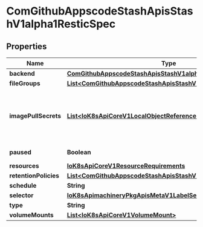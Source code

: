 
# ComGithubAppscodeStashApisStashV1alpha1ResticSpec

## Properties
Name | Type | Description | Notes
------------ | ------------- | ------------- | -------------
**backend** | [**ComGithubAppscodeStashApisStashV1alpha1Backend**](ComGithubAppscodeStashApisStashV1alpha1Backend.md) |  |  [optional]
**fileGroups** | [**List&lt;ComGithubAppscodeStashApisStashV1alpha1FileGroup&gt;**](ComGithubAppscodeStashApisStashV1alpha1FileGroup.md) |  |  [optional]
**imagePullSecrets** | [**List&lt;IoK8sApiCoreV1LocalObjectReference&gt;**](IoK8sApiCoreV1LocalObjectReference.md) | ImagePullSecrets is an optional list of references to secrets in the same namespace to use for pulling any of the images used by this PodSpec. If specified, these secrets will be passed to individual puller implementations for them to use. For example, in the case of docker, only DockerConfig type secrets are honored. More info: https://kubernetes.io/docs/concepts/containers/images#specifying-imagepullsecrets-on-a-pod |  [optional]
**paused** | **Boolean** | Indicates that the Restic is paused from taking backup. Default value is &#39;false&#39; |  [optional]
**resources** | [**IoK8sApiCoreV1ResourceRequirements**](IoK8sApiCoreV1ResourceRequirements.md) | Compute Resources required by the sidecar container. |  [optional]
**retentionPolicies** | [**List&lt;ComGithubAppscodeStashApisStashV1alpha1RetentionPolicy&gt;**](ComGithubAppscodeStashApisStashV1alpha1RetentionPolicy.md) |  |  [optional]
**schedule** | **String** |  |  [optional]
**selector** | [**IoK8sApimachineryPkgApisMetaV1LabelSelector**](IoK8sApimachineryPkgApisMetaV1LabelSelector.md) |  |  [optional]
**type** | **String** | https://github.com/appscode/stash/issues/225 |  [optional]
**volumeMounts** | [**List&lt;IoK8sApiCoreV1VolumeMount&gt;**](IoK8sApiCoreV1VolumeMount.md) | Pod volumes to mount into the sidecar container&#39;s filesystem. |  [optional]




